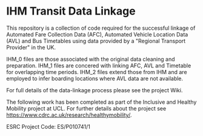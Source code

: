 # IHM Transit Data Linkage

This repository is a collection of code required for the successful linkage of Automated Fare Collection Data (AFC), Automated Vehicle Location Data (AVL) and Bus Timetables using data provided by a "Regional Transport Provider" in the UK.

IHM_0 files are those associated with the original data cleaning and preparation.
IHM_1 files are concered with linking AFC, AVL and Timetable for overlapping time periods.
IHM_2 files extend those from IHM and are employed to infer boarding locations where AVL data are not available.

For full details of the data-linkage process please see the project Wiki.

The following work has been completed as part of the Inclusive and Healthy Mobility project at UCL. For further details about the project see https://www.cdrc.ac.uk/research/healthymobility/.

ESRC Project Code: ES/P010741/1

